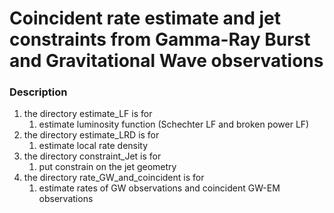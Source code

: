 # Coincident rate estimate and jet constraints from Gamma-Ray Burst and Gravitational Wave observations

### Description 
1. the directory estimate_LF is for 
    1. estimate luminosity function (Schechter LF and broken power LF)
2. the directory estimate_LRD is for
    1. estimate local rate density   
3. the directory constraint_Jet is for
    1. put constrain on the jet geometry
4. the directory rate_GW_and_coincident is for 
    1. estimate rates of GW observations and coincident GW-EM observations


